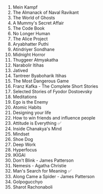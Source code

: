 1. Mein Kampf
2. The Almanack of Naval Ravikant
3. The World of Ghosts
4. A Mummy's Secret Affair
5. The Code Book
6. No Longer Human
7. The Alice Project
8. Aryabhatter Puthi
9. Atindriyer Sondhane
10. Midnight Horror
11. Thuggeer Atmyakatha
12. Narabolir Itihas
13. Jatived
14. Tantreer Byaboharik Itihas
15. The Most Dangerous Game
16. Franz Kafka - The Complete Short Stories
17. Selected Stories of Fyodor Dostoevsky
18. Meditations
19. Ego is the Enemy
20. Atomic Habits
21. Designing your life
22. How to win friends and influence people
23. Attitude is Everything ✅
24. Inside Chanakya's Mind
25. Mindset
26. Shoe Dog
27. Deep Work
28. Hyperfocus
29. IKIGAI
30. Don't Blink - James Patterson
31. Nemesis - Agatha Christie
32. Man's Search for Meaning ✅
33. Along Came a Spider - James Patterson
34. Golpogucchyo
35. Sharot Rachonaboli
